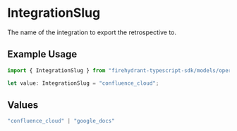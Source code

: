 # IntegrationSlug

The name of the integration to export the retrospective to.

## Example Usage

```typescript
import { IntegrationSlug } from "firehydrant-typescript-sdk/models/operations";

let value: IntegrationSlug = "confluence_cloud";
```

## Values

```typescript
"confluence_cloud" | "google_docs"
```
